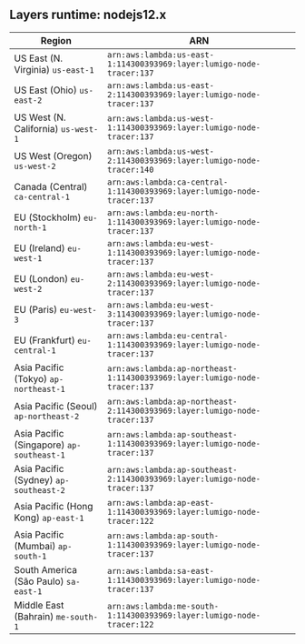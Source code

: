 Layers runtime: nodejs12.x
----
| Region | ARN |
| --- | --- |
|US East (N. Virginia)  `us-east-1`|`arn:aws:lambda:us-east-1:114300393969:layer:lumigo-node-tracer:137`|
|US East (Ohio)  `us-east-2`|`arn:aws:lambda:us-east-2:114300393969:layer:lumigo-node-tracer:137`|
|US West (N. California)  `us-west-1`|`arn:aws:lambda:us-west-1:114300393969:layer:lumigo-node-tracer:137`|
|US West (Oregon)  `us-west-2`|`arn:aws:lambda:us-west-2:114300393969:layer:lumigo-node-tracer:140`|
|Canada (Central)  `ca-central-1`|`arn:aws:lambda:ca-central-1:114300393969:layer:lumigo-node-tracer:137`|
|EU (Stockholm)  `eu-north-1`|`arn:aws:lambda:eu-north-1:114300393969:layer:lumigo-node-tracer:137`|
|EU (Ireland)  `eu-west-1`|`arn:aws:lambda:eu-west-1:114300393969:layer:lumigo-node-tracer:137`|
|EU (London)  `eu-west-2`|`arn:aws:lambda:eu-west-2:114300393969:layer:lumigo-node-tracer:137`|
|EU (Paris)  `eu-west-3`|`arn:aws:lambda:eu-west-3:114300393969:layer:lumigo-node-tracer:137`|
|EU (Frankfurt)  `eu-central-1`|`arn:aws:lambda:eu-central-1:114300393969:layer:lumigo-node-tracer:137`|
|Asia Pacific (Tokyo)  `ap-northeast-1`|`arn:aws:lambda:ap-northeast-1:114300393969:layer:lumigo-node-tracer:137`|
|Asia Pacific (Seoul)  `ap-northeast-2`|`arn:aws:lambda:ap-northeast-2:114300393969:layer:lumigo-node-tracer:137`|
|Asia Pacific (Singapore)  `ap-southeast-1`|`arn:aws:lambda:ap-southeast-1:114300393969:layer:lumigo-node-tracer:137`|
|Asia Pacific (Sydney)  `ap-southeast-2`|`arn:aws:lambda:ap-southeast-2:114300393969:layer:lumigo-node-tracer:137`|
|Asia Pacific (Hong Kong)  `ap-east-1`|`arn:aws:lambda:ap-east-1:114300393969:layer:lumigo-node-tracer:122`|
|Asia Pacific (Mumbai)  `ap-south-1`|`arn:aws:lambda:ap-south-1:114300393969:layer:lumigo-node-tracer:137`|
|South America (São Paulo)  `sa-east-1`|`arn:aws:lambda:sa-east-1:114300393969:layer:lumigo-node-tracer:137`|
|Middle East (Bahrain)  `me-south-1`|`arn:aws:lambda:me-south-1:114300393969:layer:lumigo-node-tracer:122`|
